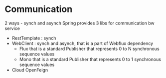 # Communication

2 ways - synch and asynch
Spring provides 3 libs for communication bw service

- RestTemplate : synch
- WebClient : synch and asynch, that is a part of Webflux dependency
    - Flux that is a standard Publisher that represents 0 to N synchronous sequence values
    - Mono that is a standard Publisher that represents 0 to 1 synchronous sequence values
- Cloud OpenFeign